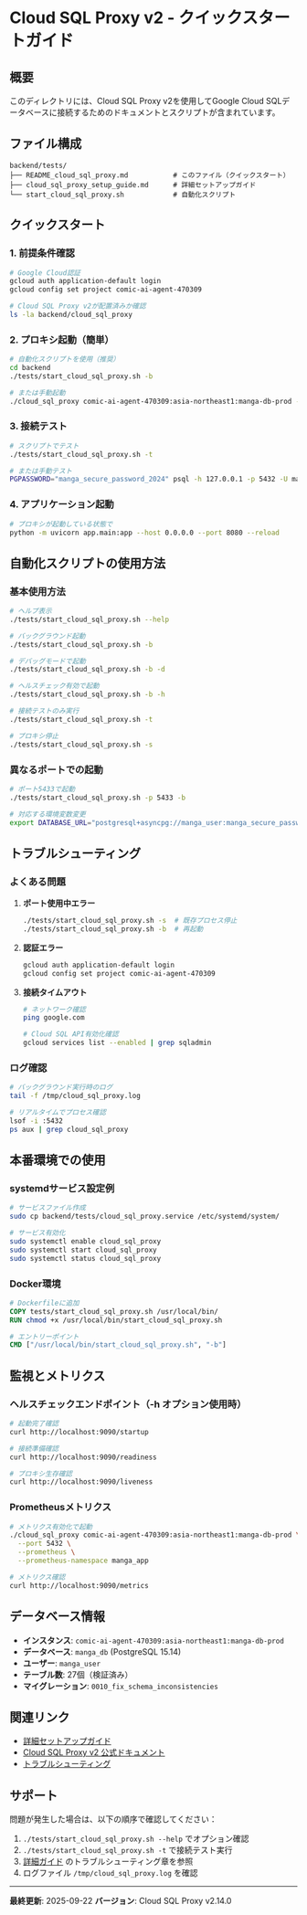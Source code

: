 # Cloud SQL Proxy v2 - クイックスタートガイド

## 概要

このディレクトリには、Cloud SQL Proxy v2を使用してGoogle Cloud SQLデータベースに接続するためのドキュメントとスクリプトが含まれています。

## ファイル構成

```
backend/tests/
├── README_cloud_sql_proxy.md           # このファイル（クイックスタート）
├── cloud_sql_proxy_setup_guide.md      # 詳細セットアップガイド
└── start_cloud_sql_proxy.sh            # 自動化スクリプト
```

## クイックスタート

### 1. 前提条件確認

```bash
# Google Cloud認証
gcloud auth application-default login
gcloud config set project comic-ai-agent-470309

# Cloud SQL Proxy v2が配置済みか確認
ls -la backend/cloud_sql_proxy
```

### 2. プロキシ起動（簡単）

```bash
# 自動化スクリプトを使用（推奨）
cd backend
./tests/start_cloud_sql_proxy.sh -b

# または手動起動
./cloud_sql_proxy comic-ai-agent-470309:asia-northeast1:manga-db-prod --port 5432 &
```

### 3. 接続テスト

```bash
# スクリプトでテスト
./tests/start_cloud_sql_proxy.sh -t

# または手動テスト
PGPASSWORD="manga_secure_password_2024" psql -h 127.0.0.1 -p 5432 -U manga_user -d manga_db -c "SELECT 1;"
```

### 4. アプリケーション起動

```bash
# プロキシが起動している状態で
python -m uvicorn app.main:app --host 0.0.0.0 --port 8080 --reload
```

## 自動化スクリプトの使用方法

### 基本使用方法

```bash
# ヘルプ表示
./tests/start_cloud_sql_proxy.sh --help

# バックグラウンド起動
./tests/start_cloud_sql_proxy.sh -b

# デバッグモードで起動
./tests/start_cloud_sql_proxy.sh -b -d

# ヘルスチェック有効で起動
./tests/start_cloud_sql_proxy.sh -b -h

# 接続テストのみ実行
./tests/start_cloud_sql_proxy.sh -t

# プロキシ停止
./tests/start_cloud_sql_proxy.sh -s
```

### 異なるポートでの起動

```bash
# ポート5433で起動
./tests/start_cloud_sql_proxy.sh -p 5433 -b

# 対応する環境変数変更
export DATABASE_URL="postgresql+asyncpg://manga_user:manga_secure_password_2024@127.0.0.1:5433/manga_db"
```

## トラブルシューティング

### よくある問題

1. **ポート使用中エラー**
   ```bash
   ./tests/start_cloud_sql_proxy.sh -s  # 既存プロセス停止
   ./tests/start_cloud_sql_proxy.sh -b  # 再起動
   ```

2. **認証エラー**
   ```bash
   gcloud auth application-default login
   gcloud config set project comic-ai-agent-470309
   ```

3. **接続タイムアウト**
   ```bash
   # ネットワーク確認
   ping google.com

   # Cloud SQL API有効化確認
   gcloud services list --enabled | grep sqladmin
   ```

### ログ確認

```bash
# バックグラウンド実行時のログ
tail -f /tmp/cloud_sql_proxy.log

# リアルタイムでプロセス確認
lsof -i :5432
ps aux | grep cloud_sql_proxy
```

## 本番環境での使用

### systemdサービス設定例

```bash
# サービスファイル作成
sudo cp backend/tests/cloud_sql_proxy.service /etc/systemd/system/

# サービス有効化
sudo systemctl enable cloud_sql_proxy
sudo systemctl start cloud_sql_proxy
sudo systemctl status cloud_sql_proxy
```

### Docker環境

```dockerfile
# Dockerfileに追加
COPY tests/start_cloud_sql_proxy.sh /usr/local/bin/
RUN chmod +x /usr/local/bin/start_cloud_sql_proxy.sh

# エントリーポイント
CMD ["/usr/local/bin/start_cloud_sql_proxy.sh", "-b"]
```

## 監視とメトリクス

### ヘルスチェックエンドポイント（-h オプション使用時）

```bash
# 起動完了確認
curl http://localhost:9090/startup

# 接続準備確認
curl http://localhost:9090/readiness

# プロキシ生存確認
curl http://localhost:9090/liveness
```

### Prometheusメトリクス

```bash
# メトリクス有効化で起動
./cloud_sql_proxy comic-ai-agent-470309:asia-northeast1:manga-db-prod \
  --port 5432 \
  --prometheus \
  --prometheus-namespace manga_app

# メトリクス確認
curl http://localhost:9090/metrics
```

## データベース情報

- **インスタンス**: `comic-ai-agent-470309:asia-northeast1:manga-db-prod`
- **データベース**: `manga_db` (PostgreSQL 15.14)
- **ユーザー**: `manga_user`
- **テーブル数**: 27個（検証済み）
- **マイグレーション**: `0010_fix_schema_inconsistencies`

## 関連リンク

- [詳細セットアップガイド](./cloud_sql_proxy_setup_guide.md)
- [Cloud SQL Proxy v2 公式ドキュメント](https://cloud.google.com/sql/docs/postgres/sql-proxy)
- [トラブルシューティング](./cloud_sql_proxy_setup_guide.md#トラブルシューティング)

## サポート

問題が発生した場合は、以下の順序で確認してください：

1. `./tests/start_cloud_sql_proxy.sh --help` でオプション確認
2. `./tests/start_cloud_sql_proxy.sh -t` で接続テスト実行
3. [詳細ガイド](./cloud_sql_proxy_setup_guide.md) のトラブルシューティング章を参照
4. ログファイル `/tmp/cloud_sql_proxy.log` を確認

---

**最終更新**: 2025-09-22
**バージョン**: Cloud SQL Proxy v2.14.0